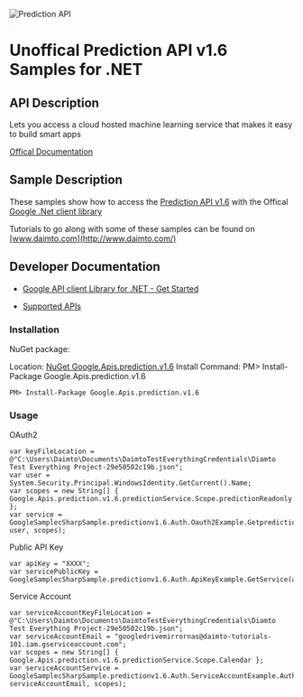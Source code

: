 ﻿![Prediction API](https://www.google.com/images/icons/feature/predictionapi-32.png)

# Unoffical Prediction API v1.6 Samples for .NET  

## API Description

Lets you access a cloud hosted machine learning service that makes it easy to build smart apps

[Offical Documentation](https://developers.google.com/prediction/docs/developer-guide)

## Sample Description

These samples show how to access the [Prediction API v1.6](https://developers.google.com/prediction/docs/developer-guide) with the Offical [Google .Net client library](https://github.com/google/google-api-dotnet-client)

Tutorials to go along with some of these samples can be found on [www.daimto.com](http://www.daimto.com/)

## Developer Documentation

* [Google API client Library for .NET - Get Started](https://developers.google.com/api-client-library/dotnet/get_started)

* [Supported APIs](https://developers.google.com/api-client-library/dotnet/apis/)

### Installation

NuGet package:

Location: [NuGet Google.Apis.prediction.v1.6](https://www.nuget.org/packages/Google.Apis.prediction.v1.6)
Install Command: PM>  Install-Package Google.Apis.prediction.v1.6

```
PM> Install-Package Google.Apis.prediction.v1.6
```

### Usage

OAuth2
```
var keyFileLocation = @"C:\Users\Daimto\Documents\DaimtoTestEverythingCredentials\Diamto Test Everything Project-29e50502c19b.json";
var user = System.Security.Principal.WindowsIdentity.GetCurrent().Name;
var scopes = new String[] { Google.Apis.prediction.v1.6.predictionService.Scope.predictionReadonly };
var service = GoogleSamplecSharpSample.predictionv1.6.Auth.Oauth2Example.GetpredictionService(keyFileLocation, user, scopes);
```

Public API Key

```
var apiKey = "XXXX";
var servicePublicKey = GoogleSamplecSharpSample.predictionv1.6.Auth.ApiKeyExample.GetService(apiKey);
```

Service Account
```
var serviceAccountKeyFileLocation = @"C:\Users\Daimto\Documents\DaimtoTestEverythingCredentials\Diamto Test Everything Project-29e50502c19b.json";
var serviceAccountEmail = "googledrivemirrornas@daimto-tutorials-101.iam.gserviceaccount.com";
var scopes = new String[] { Google.Apis.prediction.v1.6.predictionService.Scope.Calendar };            
var serviceAccountService = GoogleSamplecSharpSample.predictionv1.6.Auth.ServiceAccountExample.AuthenticateServiceAccount(serviceAccountKeyFileLocation, serviceAccountEmail, scopes);
```
